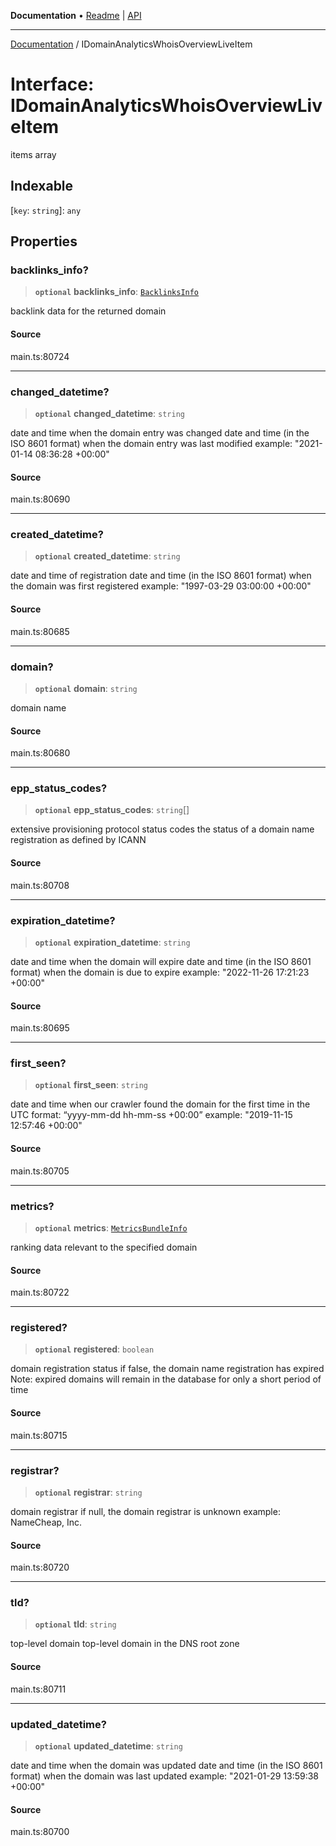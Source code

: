 **Documentation** • [Readme](../README.md) \| [API](../globals.md)

***

[Documentation](../README.md) / IDomainAnalyticsWhoisOverviewLiveItem

# Interface: IDomainAnalyticsWhoisOverviewLiveItem

items array

## Indexable

 \[`key`: `string`\]: `any`

## Properties

### backlinks\_info?

> **`optional`** **backlinks\_info**: [`BacklinksInfo`](../classes/BacklinksInfo.md)

backlink data for the returned domain

#### Source

main.ts:80724

***

### changed\_datetime?

> **`optional`** **changed\_datetime**: `string`

date and time when the domain entry was changed
date and time (in the ISO 8601 format) when the domain entry was last modified
example:
"2021-01-14 08:36:28 +00:00"

#### Source

main.ts:80690

***

### created\_datetime?

> **`optional`** **created\_datetime**: `string`

date and time of registration
date and time (in the ISO 8601 format) when the domain was first registered
example:
"1997-03-29 03:00:00 +00:00"

#### Source

main.ts:80685

***

### domain?

> **`optional`** **domain**: `string`

domain name

#### Source

main.ts:80680

***

### epp\_status\_codes?

> **`optional`** **epp\_status\_codes**: `string`[]

extensive provisioning protocol status codes
the status of a domain name registration as defined by ICANN

#### Source

main.ts:80708

***

### expiration\_datetime?

> **`optional`** **expiration\_datetime**: `string`

date and time when the domain will expire
date and time (in the ISO 8601 format) when the domain is due to expire
example:
"2022-11-26 17:21:23 +00:00"

#### Source

main.ts:80695

***

### first\_seen?

> **`optional`** **first\_seen**: `string`

date and time when our crawler found the domain for the first time
in the UTC format: “yyyy-mm-dd hh-mm-ss +00:00”
example:
"2019-11-15 12:57:46 +00:00"

#### Source

main.ts:80705

***

### metrics?

> **`optional`** **metrics**: [`MetricsBundleInfo`](../classes/MetricsBundleInfo.md)

ranking data relevant to the specified domain

#### Source

main.ts:80722

***

### registered?

> **`optional`** **registered**: `boolean`

domain registration status
if false, the domain name registration has expired
Note: expired domains will remain in the database for only a short period of time

#### Source

main.ts:80715

***

### registrar?

> **`optional`** **registrar**: `string`

domain registrar
if null, the domain registrar is unknown
example:
NameCheap, Inc.

#### Source

main.ts:80720

***

### tld?

> **`optional`** **tld**: `string`

top-level domain
top-level domain in the DNS root zone

#### Source

main.ts:80711

***

### updated\_datetime?

> **`optional`** **updated\_datetime**: `string`

date and time when the domain was updated
date and time (in the ISO 8601 format) when the domain was last updated
example:
"2021-01-29 13:59:38 +00:00"

#### Source

main.ts:80700
